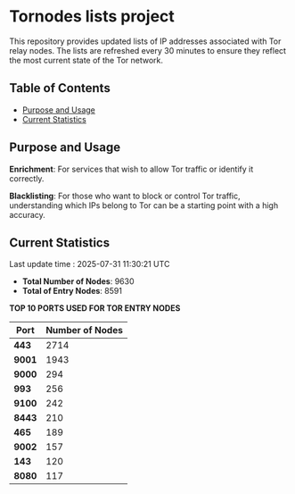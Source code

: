 # Tornodes lists project

This repository provides updated lists of IP addresses associated with Tor relay nodes. The lists are refreshed every 30 minutes to ensure they reflect the most current state of the Tor network.

## Table of Contents

- [Purpose and Usage](#purpose-and-usage)
- [Current Statistics](#current-statistics)


## Purpose and Usage

**Enrichment**: For services that wish to allow Tor traffic or identify it correctly.

**Blacklisting**: For those who want to block or control Tor traffic, understanding which IPs belong to Tor can be a starting point with a high accuracy.

## Current Statistics

Last update time : 2025-07-31 11:30:21 UTC

- **Total Number of Nodes**: 9630
- **Total of Entry Nodes**: 8591

**TOP 10 PORTS USED FOR TOR ENTRY NODES**

| **Port** | **Number of Nodes** |
|------|-----------------|
| **443**   | 2714  |
| **9001**   | 1943  |
| **9000**   | 294  |
| **993**   | 256  |
| **9100**   | 242  |
| **8443**   | 210  |
| **465**   | 189  |
| **9002**   | 157  |
| **143**   | 120  |
| **8080**   | 117  |

